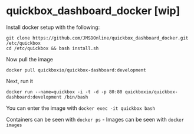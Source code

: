 # quickbox_dashboard_docker [wip]

Install docker setup with the following:
```
git clone https://github.com/JMSDOnline/quickbox_dashboard_docker.git /etc/quickbox
cd /etc/quickbox && bash install.sh
```

Now pull the image
```
docker pull quickboxio/quickbox-dashboard:development
```

Next, run it
```
docker run --name=quickbox -i -t -d -p 80:80 quickboxio/quickbox-dashboard:development /bin/bash
```

You can enter the image with `docker exec -it quickbox bash`

Containers can be seen with `docker ps` - Images can be seen with `docker images`

